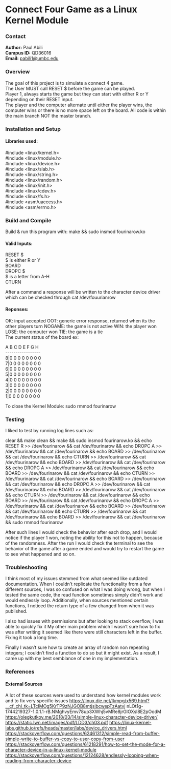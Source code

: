 # Connect Four Game as a Linux Kernel Module

### Contact
**Author:** Paul Abili <br>
**Campus ID:** QD36016 <br>
**Email:** pabili1@umbc.edu <br>

### Overview
<p> The goal of this project is to simulate a connect 4 game. <br>
The User MUST call RESET $ before the game can be played. <br>
Player 1, always starts the game but they can start with either R or Y depending on their RESET input. <br>
The player and the computer alternate until either the player wins, the computer wins or there is no more space left on the board. All code is within the main branch NOT the master branch. </p>

### Installation and Setup
#### Libraries used:
#include <linux/kernel.h> <br>
#include <linux/module.h> <br>
#include <linux/device.h> <br>
#include <linux/slab.h> <br>
#include <linux/string.h> <br>
#include <linux/random.h> <br>
#include <linux/init.h> <br>
#include <linux/cdev.h> <br>
#include <linux/fs.h> <br>
#include <asm/uaccess.h> <br>
#include <asm/errno.h> <br>

### Build and Compile
Build & run this program with: make && sudo insmod fourinarow.ko <br>

#### Valid Inputs: 
RESET $ <br>
$ is either R or Y <br>
BOARD <br>
DROPC $ <br>
$ is a letter from A-H <br>
CTURN <br>

After a command a response will be written to the character device driver which can be checked through cat /dev/fouurianrow <br>

#### Reponses:
OK: input accepted
OOT: generic error response, returned when its the other players turn
NOGAME: the game is not active
WIN: the player won 
LOSE: the computer won
TIE: the game is a tie	
The current status of the board ex:

A B C D E F G H <br>
----------------- <br>
8|0 0 0 0 0 0 0 0 <br>
7|0 0 0 0 0 0 0 0 <br>
6|0 0 0 0 0 0 0 0 <br>
5|0 0 0 0 0 0 0 0 <br>
4|0 0 0 0 0 0 0 0 <br>
3|0 0 0 0 0 0 0 0 <br>
2|0 0 0 0 0 0 0 0 <br>
1|0 0 0 0 0 0 0 0 <br>

To close the Kernel Module: sudo rmmod fourinarow

### Testing
I liked to test by running log lines such as: <br>
<p>clear && make clean && make && sudo insmod fourinarow.ko && echo RESET R >> /dev/fourinarow && cat /dev/fourinarow && echo DROPC A >> /dev/fourinarow && cat /dev/fourinarow && echo BOARD >> /dev/fourinarow && cat /dev/fourinarow && echo CTURN >> /dev/fourinarow && cat /dev/fourinarow && echo BOARD >> /dev/fourinarow && cat /dev/fourinarow && echo DROPC A >> /dev/fourinarow && cat /dev/fourinarow && echo BOARD >> /dev/fourinarow && cat /dev/fourinarow && echo CTURN >> /dev/fourinarow && cat /dev/fourinarow && echo BOARD >> /dev/fourinarow && cat /dev/fourinarow && echo DROPC A >> /dev/fourinarow && cat /dev/fourinarow && echo BOARD >> /dev/fourinarow && cat /dev/fourinarow && echo CTURN >> /dev/fourinarow && cat /dev/fourinarow && echo BOARD >> /dev/fourinarow && cat /dev/fourinarow && echo DROPC A >> /dev/fourinarow && cat /dev/fourinarow && echo BOARD >> /dev/fourinarow && cat /dev/fourinarow && echo CTURN >> /dev/fourinarow && cat /dev/fourinarow && echo BOARD >> /dev/fourinarow && cat /dev/fourinarow && sudo rmmod fourinarow </p>

<p> After such lines I would check the behavior after each drop, and I would notice if the player 1 won, noting the ability for this not to happen, because of the randomness. After the run I would check the terminal to see the behavior of the game after a game ended and would try to restart the game to see what happened and so on. </p>

### Troubleshooting
<p>I think most of my issues stemmed from what seemed like outdated documentation.
When I couldn’t replicate the functionality from a few different sources, I was so confused on what I was doing wrong, but when I tested the same code, the read function sometimes simply didn’t work and would endlessly loop. Additionally, when sources mentioned certain functions, I noticed the return type of a few changed from when it was published.</p>

<p> I also had issues with permissions but after looking to stack overflow, I was able to quickly fix it
My other main problem which I wasn’t sure how to fix was after writing it seemed like there were still characters left in the buffer. Fixing it took a long time. </p>

<p> Finally I wasn’t sure how to create an array of random non repeating integers; I couldn’t find a function to do so but it might exist. As a result, I came up with my best semblance of one in my implementation. </p>
 
### References
#### External Sources
A lot of these sources were used to understand how kernel modules work and to fix very specific issues
https://linux.die.net/lkmpg/x569.html?__cf_chl_tk=LTcIMOg5KrTP9zNJGOB8mtjsibcwepTzAatvj
nLOt1g-1744219327-1.0.1.1-rB.NMghvyEmv78up3XWhj5vMRe8jrGIOXsl8E2pOodM
https://olegkutkov.me/2018/03/14/simple-linux-character-device-driver/
https://static.lwn.net/images/pdf/LDD3/ch03.pdf
https://linux-kernel-labs.github.io/refs/heads/master/labs/device_drivers.html
https://stackoverflow.com/questions/62461312/simple-read-from-buffer-simple-write-to-buffer-vs-copy-to-user-copy-from-user
https://stackoverflow.com/questions/61218291/how-to-set-the-mode-for-a-character-device-in-a-linux-kernel-module
https://stackoverflow.com/questions/12124628/endlessly-looping-when-reading-from-character-device
